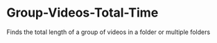 # Group-Videos-Total-Time
Finds the total length of a group of videos in a folder or multiple folders
